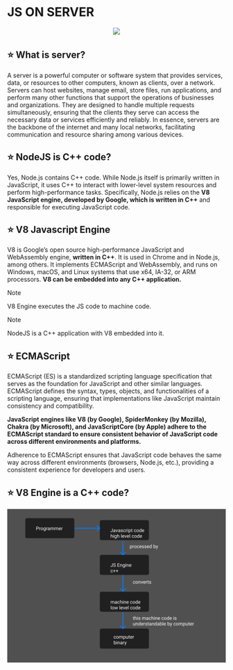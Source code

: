 # JS ON SERVER

<div align="center">
<img src="https://kinsta.com/wp-content/uploads/2021/05/what-is-node-js-featured-image.jpg" />
</div>

## ⭐ What is server?

A server is a powerful computer or software system that provides services, data, or resources to other computers, known as clients, over a network. Servers can host websites, manage email, store files, run applications, and perform many other functions that support the operations of businesses and organizations. They are designed to handle multiple requests simultaneously, ensuring that the clients they serve can access the necessary data or services efficiently and reliably. In essence, servers are the backbone of the internet and many local networks, facilitating communication and resource sharing among various devices.

## ⭐ NodeJS is C++ code?

Yes, Node.js contains C++ code. While Node.js itself is primarily written in JavaScript, it uses C++ to interact with lower-level system resources and perform high-performance tasks. Specifically, Node.js relies on the **V8 JavaScript engine, developed by Google, which is written in C++** and responsible for executing JavaScript code.

## ⭐ V8 Javascript Engine 

V8 is Google’s open source high-performance JavaScript and WebAssembly engine, **written in C++**. It is used in Chrome and in Node.js, among others. It implements ECMAScript and WebAssembly, and runs on Windows, macOS, and Linux systems that use x64, IA-32, or ARM processors. **V8 can be embedded into any C++ application.**

> [!NOTE]
> V8 Engine executes the JS code to machine code.

> [!NOTE]
> NodeJS is a C++ application with V8 embedded into it.

## ⭐ ECMAScript

ECMAScript (ES) is a standardized scripting language specification that serves as the foundation for JavaScript and other similar languages. ECMAScript defines the syntax, types, objects, and functionalities of a scripting language, ensuring that implementations like JavaScript maintain consistency and compatibility.

**JavaScript engines like V8 (by Google), SpiderMonkey (by Mozilla), Chakra (by Microsoft), and JavaScriptCore (by Apple) adhere to the ECMAScript standard to ensure consistent behavior of JavaScript code across different environments and platforms.**

Adherence to ECMAScript ensures that JavaScript code behaves the same way across different environments (browsers, Node.js, etc.), providing a consistent experience for developers and users.

## ⭐ V8 Engine is a C++ code?

![demo](../assests/demo1.png)
